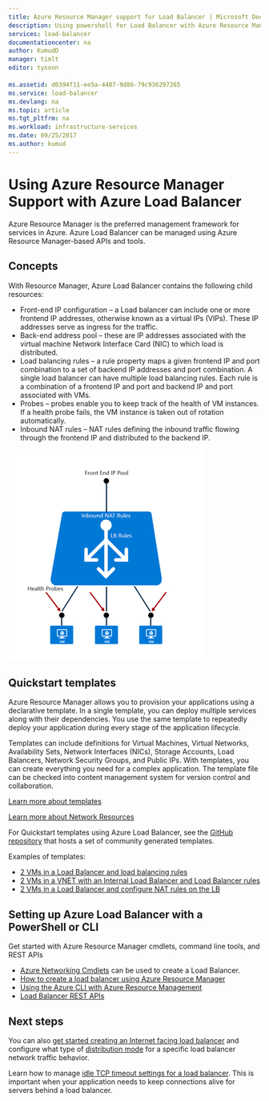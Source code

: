 ```yaml
---
title: Azure Resource Manager support for Load Balancer | Microsoft Docs
description: Using powershell for Load Balancer with Azure Resource Manager. Using templates for load balancer
services: load-balancer
documentationcenter: na
author: KumudD
manager: timlt
editor: tysonn

ms.assetid: d0394f11-ee5a-4407-9d86-79c936297265
ms.service: load-balancer
ms.devlang: na
ms.topic: article
ms.tgt_pltfrm: na
ms.workload: infrastructure-services
ms.date: 09/25/2017
ms.author: kumud
---
```


# Using Azure Resource Manager Support with Azure Load Balancer



Azure Resource Manager is the preferred management framework for services in Azure. Azure Load Balancer can be managed using Azure Resource Manager-based APIs and tools.

## Concepts

With Resource Manager, Azure Load Balancer contains the following child resources:

* Front-end IP configuration – a Load balancer can include one or more frontend IP addresses, otherwise known as a virtual IPs (VIPs). These IP addresses serve as ingress for the traffic.
* Back-end address pool – these are IP addresses associated with the virtual machine Network Interface Card (NIC) to which load is distributed.
* Load balancing rules – a rule property maps a given frontend IP and port combination to a set of backend IP addresses and port combination. A single load balancer can have multiple load balancing rules. Each rule is a combination of a frontend IP and port and backend IP and port associated with VMs.
* Probes – probes enable you to keep track of the health of VM instances. If a health probe fails, the VM instance is taken out of rotation automatically.
* Inbound NAT rules – NAT rules defining the inbound traffic flowing through the frontend IP and distributed to the backend IP.

![](./media/load-balancer-arm/load-balancer-arm.png)

## Quickstart templates

Azure Resource Manager allows you to provision your applications using a declarative template. In a single template, you can deploy multiple services along with their dependencies. You use the same template to repeatedly deploy your application during every stage of the application lifecycle.

Templates can include definitions for Virtual Machines, Virtual Networks, Availability Sets, Network Interfaces (NICs), Storage Accounts, Load Balancers, Network Security Groups, and Public IPs. With templates, you can create everything you need for a complex application. The template file can be checked into content management system for version control and collaboration.

[Learn more about templates](../azure-resource-manager/resource-manager-template-walkthrough.md)

[Learn more about Network Resources](../virtual-network/resource-groups-networking.md)

For Quickstart templates using Azure Load Balancer, see the [GitHub repository](https://github.com/Azure/azure-quickstart-templates) that hosts a set of community generated templates.

Examples of templates:

* [2 VMs in a Load Balancer and load balancing rules](http://go.microsoft.com/fwlink/?LinkId=544799)
* [2 VMs in a VNET with an Internal Load Balancer and Load Balancer rules](http://go.microsoft.com/fwlink/?LinkId=544800)
* [2 VMs in a Load Balancer and configure NAT rules on the LB](http://go.microsoft.com/fwlink/?LinkId=544801)

## Setting up Azure Load Balancer with a PowerShell or CLI

Get started with Azure Resource Manager cmdlets, command line tools, and REST APIs

* [Azure Networking Cmdlets](https://msdn.microsoft.com/library/azure/mt163510.aspx) can be used to create a Load Balancer.
* [How to create a load balancer using Azure Resource Manager](load-balancer-get-started-ilb-arm-ps.md)
* [Using the Azure CLI with Azure Resource Management](../xplat-cli-azure-resource-manager.md)
* [Load Balancer REST APIs](https://msdn.microsoft.com/library/azure/mt163651.aspx)

## Next steps

You can also [get started creating an Internet facing load balancer](load-balancer-get-started-internet-arm-ps.md) and configure what type of [distribution mode](load-balancer-distribution-mode.md) for a specific load balancer network traffic behavior.

Learn how to manage [idle TCP timeout settings for a load balancer](load-balancer-tcp-idle-timeout.md). This is important when your application needs to keep connections alive for servers behind a load balancer.
